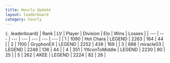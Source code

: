 ```yaml
---
title: Hourly Update
layout: leaderboard
category: hourly
---
```


{: .leaderboard}
| Rank | LV | Player | Division | Elo | Wins | Losses |
| --- | --- | --- | --- | --- | --- | --- |
| <span data-change="0">1</span> | 1090 | <span title="ID: 417840">Hot Chara</span> | LEGEND | <span data-change="3">2263</span> | <span data-change="1">164</span> | <span data-change="0">44</span> |
| <span data-change="0">2</span> | 1100 | <span title="ID: 315148">GryphonEX</span> | LEGEND | <span data-change="0">2252</span> | <span data-change="0">439</span> | <span data-change="0">169</span> |
| <span data-change="0">3</span> | 888 | <span title="ID: 416373">miracle03</span> | LEGEND | <span data-change="0">2248</span> | <span data-change="0">136</span> | <span data-change="0">44</span> |
| <span data-change="0">4</span> | 351 | <span title="ID: 108623">YtIconToMiddle</span> | LEGEND | <span data-change="0">2230</span> | <span data-change="0">90</span> | <span data-change="0">25</span> |
| <span data-change="0">5</span> | 262 | <span title="ID: 455100">AKEE</span> | LEGEND | <span data-change="7">2224</span> | <span data-change="2">82</span> | <span data-change="0">26</span> |